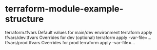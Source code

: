 # terraform-module-example-structure


terraform.tfvars	Default values for main/dev environment	terraform apply
tfvars/dev.tfvars	Overrides for dev (optional)	terraform apply -var-file=...
tfvars/prod.tfvars	Overrides for prod	terraform apply -var-file=...
